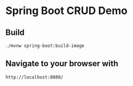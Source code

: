 # Spring Boot CRUD Demo

## Build
```
./mvnw spring-boot:build-image
```

## Navigate to your browser with
`http://localhost:8080/`